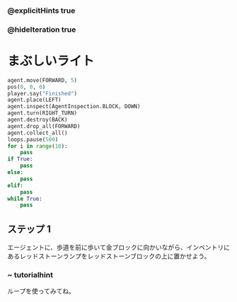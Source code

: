 ### @explicitHints true
### @hideIteration true 

# まぶしいライト 

```python
agent.move(FORWARD, 5)
pos(0, 0, 0)
player.say("Finished")
agent.place(LEFT)
agent.inspect(AgentInspection.BLOCK, DOWN) 
agent.turn(RIGHT_TURN)
agent.destroy(BACK)
agent.drop_all(FORWARD)
agent.collect_all()
loops.pause(500)
for i in range(10):
    pass
if True: 
    pass
else: 
    pass
elif:
    pass
while True:
    pass
```

## ステップ 1
エージェントに、歩道を前に歩いて金ブロックに向かいながら、インベントリにあるレッドストーンランプをレッドストーンブロックの上に置かせよう。

### ~ tutorialhint
ループを使ってみてね。

